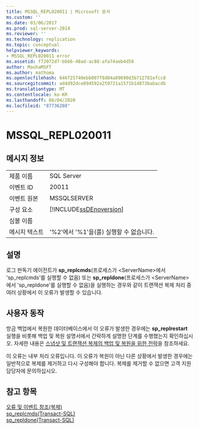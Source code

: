 ```yaml
---
title: MSSQL_REPL020011 | Microsoft 문서
ms.custom: ''
ms.date: 03/06/2017
ms.prod: sql-server-2014
ms.reviewer: ''
ms.technology: replication
ms.topic: conceptual
helpviewer_keywords:
- MSSQL_REPL020011 error
ms.assetid: f72072d7-bbb6-48ad-ac88-afa74aeb4d58
author: MashaMSFT
ms.author: mathoma
ms.openlocfilehash: 646f25740ebb007f8d04a89690d3b712781efcc8
ms.sourcegitcommit: ad4d92dce894592a259721a1571b1d8736abacdb
ms.translationtype: MT
ms.contentlocale: ko-KR
ms.lasthandoff: 08/04/2020
ms.locfileid: "87736208"
---
```

# <a name="mssql_repl020011"></a>MSSQL_REPL020011
    
## <a name="message-details"></a>메시지 정보  
  
|||  
|-|-|  
|제품 이름|SQL Server|  
|이벤트 ID|20011|  
|이벤트 원본|MSSQLSERVER|  
|구성 요소|[!INCLUDE[ssDEnoversion](../../includes/ssdenoversion-md.md)]|  
|심볼 이름||  
|메시지 텍스트|'%2'에서 '%1'을(를) 실행할 수 없습니다.|  
  
## <a name="explanation"></a>설명  
 로그 판독기 에이전트가 **sp_replcmds**(프로세스가 \<ServerName>에서 'sp_replcmds'를 실행할 수 없음) 또는 **sp_repldone**(프로세스가 \<ServerName>에서 'sp_repldone'를 실행할 수 없음)을 실행하는 경우와 같이 트랜잭션 복제 처리 중 여러 상황에서 이 오류가 발생할 수 있습니다.  
  
## <a name="user-action"></a>사용자 동작  
 방금 백업에서 복원한 데이터베이스에서 이 오류가 발생한 경우에는 **sp_replrestart** 실행을 비롯해 백업 및 복원 설명서에서 간략하게 설명한 단계를 수행했는지 확인하십시오. 자세한 내용은 [스냅샷 및 트랜잭션 복제의 백업 및 복원을 위한 전략](administration/strategies-for-backing-up-and-restoring-snapshot-and-transactional-replication.md)을 참조하세요.  
  
 이 오류는 내부 처리 오류입니다. 이 오류가 복원이 아닌 다른 상황에서 발생한 경우에는 일반적으로 복제를 제거하고 다시 구성해야 합니다. 복제를 제거할 수 없으면 고객 지원 담당자에 문의하십시오.  
  
## <a name="see-also"></a>참고 항목  
 [오류 및 이벤트 참조&#40;복제&#41;](errors-and-events-reference-replication.md)   
 [sp_replcmds&#40;Transact-SQL&#41;](/sql/relational-databases/system-stored-procedures/sp-replcmds-transact-sql)   
 [sp_repldone&#40;Transact-SQL&#41;](/sql/relational-databases/system-stored-procedures/sp-repldone-transact-sql)  
  
  
